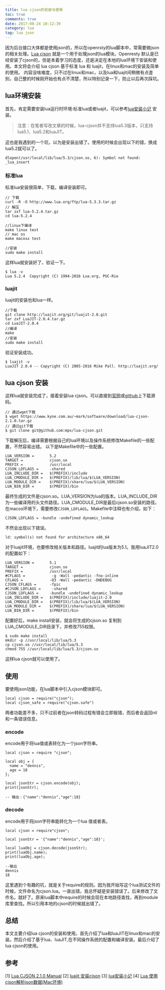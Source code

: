 ```yaml
---
title: lua cjson的安装与使用
toc: true
comments: true
date: 2017-08-24 10:12:39
category: lua
tag: lua json
---
```

因为后台接口大体都是使用json的，所以在openrsty的lua脚本中，常需要做json的相关处理。[Lua cjson](https://www.kyne.com.au/~mark/software/lua-cjson-manual.html) 就是一个用于处理json的lua模块。Openresty 默认是已经安装了cjson的，但是本着学习的态度，还是决定在本地的lua环境下安装和使用。本文将会介绍 lua cjson 基于标准 lua 和 luajit，在linux和mac的安装及简单的使用。
内容没啥难度，只不过在linux和mac，以及lua和luajit间稍微有点差别，自己整的时候刚开始也有点不清楚，所以特别记录一下，防止以后再次踩坑。
<!--more-->
## lua环境安装
首先，肯定需要安装lua运行时环境:标准lua或者luajit，可以参考[lua安装小记](http://blog.gezhiqiang.com/2016/12/25/lua-install/) 安装。
> 注意：在笔者写改文章的时候，lua-cjson并不支持lua5.3版本，只支持lua5.1、lua5.2和luaJIT。

这也是我遇到的一个坑，以为是安装出错了。使用的时候会出现以下的错，换成lua5.2就可以了。
```
dlopen(/usr/local/lib/lua/5.3/cjson.so, 6): Symbol not found: _lua_insert
```
### 标准lua
标准lua安装很简单，下载，编译安装即可。
```
// 下载
curl -R -O http://www.lua.org/ftp/lua-5.3.3.tar.gz
// 解压
tar zxf lua-5.2.4.tar.gz
cd lua-5.2.4

//linux下编译
make linux test
// mac os
make macosx test

//安装
sudo make install
```
这样lua就安装好了，验证一下。
```
$ lua -v
Lua 5.2.4  Copyright (C) 1994-2016 Lua.org, PUC-Rio
```
### luajit
luajit的安装也和lua一样。
```
//下载
git clone http://luajit.org/git/luajit-2.0.git
tar zxf LuaJIT-2.0.4.tar.gz
cd LuaJIT-2.0.4
//编译
make
//安装
sudo make install
```
验证安装成功。
```
$ luajit -v
LuaJIT 2.0.4 -- Copyright (C) 2005-2016 Mike Pall. http://luajit.org/
```
## lua cjson 安装
这样lua就安装完成了，接着安装lua cjson。可以直接到[官网](https://www.kyne.com.au/~mark/software/lua-cjson.php)或[github](https://github.com/mpx/lua-cjson)上下载源码。
```
// 通过wget下载
$ wget https://www.kyne.com.au/~mark/software/download/lua-cjson-2.1.0.tar.gz
// 通过git下载
$ git clone git@github.com:mpx/lua-cjson.git
```
下载解压后，编译需要根据自己的lua环境以及操作系统修改Makefile的一些配置，不然容易出错。
以下是Makefile中的一些配置。
```
LUA_VERSION =       5.2
TARGET =            cjson.so
PREFIX =            /usr/local
CJSON_LDFLAGS =     -shared
LUA_INCLUDE_DIR =   $(PREFIX)/include
LUA_CMODULE_DIR =   $(PREFIX)/lib/lua/$(LUA_VERSION)
LUA_MODULE_DIR =    $(PREFIX)/share/lua/$(LUA_VERSION)
LUA_BIN_DIR =       $(PREFIX)/bin
```
最终生成的文件是cjson.so。LUA_VERSION为lua的版本。LUA_INCLUDE_DIR为一些编译用的头文件路径。LUA_CMODULE_DIR是最后cjson.so安装的路径。
在macos环境下，需要修改<code>CJSON_LDFLAGS</code>。Makefile中注释也有介绍，如下：
```
CJSON_LDFLAGS = -bundle -undefined dynamic_lookup
```
不然会出现以下错误。
```
ld: symbol(s) not found for architecture x86_64
```
对于luajit环境，也要修改相关版本和路径。luajit的lua版本为5.1。我用luaJIT2.0的配置如下：
```
LUA_VERSION =       5.1
TARGET =            cjson.so
PREFIX =            /usr/local
#CFLAGS =            -g -Wall -pedantic -fno-inline
CFLAGS =            -O3 -Wall -pedantic -DNDEBUG
CJSON_CFLAGS =      -fpic
#CJSON_LDFLAGS =     -shared
CJSON_LDFLAGS =     -bundle -undefined dynamic_lookup
LUA_INCLUDE_DIR =   $(PREFIX)/include/luajit-2.0
LUA_CMODULE_DIR =   $(PREFIX)/lib/lua/$(LUA_VERSION)
LUA_MODULE_DIR =    $(PREFIX)/share/lua/$(LUA_VERSION)
LUA_BIN_DIR =       $(PREFIX)/bin

```
配置好后，make install安装，就会将生成的cjson.so 复制到LUA_CMODULE_DIR目录下，并修改755权限。
```
$ sudo make install
mkdir -p //usr/local/lib/lua/5.3
cp cjson.so //usr/local/lib/lua/5.3
chmod 755 //usr/local/lib/lua/5.3/cjson.so
```
这样lua cjson就可以使用了。
## 使用
要使用json功能，在lua脚本中引入cjson模块即可。

```
local cjson = require("cjson");
local cjson_safe = require("cjson.safe")
```
两者功能差不多，只不过前者在json转码过程有错会立即报错，而后者会返回nil和一条错误信息。
### encode
encode用于将lua值或表转化为一个json字符串。
```
local cjson = require "cjson";

local obj = {
  name = "dennis",
  age = 18
};

local jsonStr = cjson.encode(obj);
print(jsonStr);

-- 输出：{"name":"dennis","age":18}
```

### decode
encode用于将json字符串能转化为一个lua 值或者表。
```
local cjson = require"cjson";

local jsonStr = '{"name":"dennis","age":18}';

local luaObj = cjson.decode(jsonStr);
print(luaObj.name);
print(luaObj.age);

--输出
dennis
18
```
这里遇到个有趣的坑，就是关于require的规则。因为我开始写这个lua测试文件的时候，文件命名为cjson.lua。一直出错，我总怀疑是安装错误了。后来修改了文件名，就好了。原来lua脚本中require的时候会现在本地路径查找，再到module库里查找。所以引用本地的cjson的时候就出错了。

## 总结
本文主要介绍lua cjson的安装和使用。首先介绍了lua和luaJIT在linux和mac的安装。然后介绍了基于lua、luaJIT,在不同操作系统的配置和编译安装。最后介绍了lua cjson的使用。

## 参考
[1] [Lua CJSON 2.1.0 Manual](https://www.kyne.com.au/~mark/software/lua-cjson-manual.html)
[2] [luajit 安装cjson](http://www.cnblogs.com/dongxiao-yang/p/5293120.html)
[3] [lua安装小记](http://blog.gezhiqiang.com/2016/12/25/lua-install/)
[4] [Lua 使用cjson解析json数据(Mac环境)](http://blog.csdn.net/u010023457/article/details/54093321)
